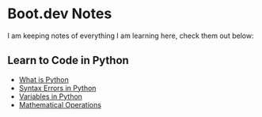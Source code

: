 # Boot.dev Notes

I am keeping notes of everything I am learning here, check them out below:

## Learn to Code in Python

- [What is Python](What_is_Python.md)
- [Syntax Errors in Python](syntax_errors.md)
- [Variables in Python](variables.md)
- [Mathematical Operations](math_operators)


